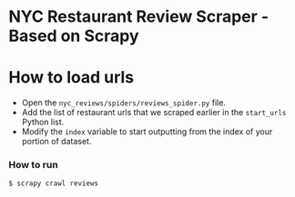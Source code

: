 # NYC Restaurant Review Scraper - Based on Scrapy

# How to load urls

  - Open the `nyc_reviews/spiders/reviews_spider.py` file.
  - Add the list of restaurant urls that we scraped earlier in the `start_urls` Python list.
  - Modify the `index` variable to start outputting from the index of your portion of dataset.

### How to run

```sh
$ scrapy crawl reviews
```